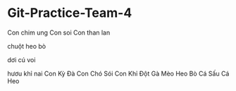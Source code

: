 # Git-Practice-Team-4
Con chim ung
Con soi 
Con than lan


chuột
heo
bò

dơi
cú
voi

hươu
khỉ
nai
Con Kỳ Đà 
Con Chó Sói
Con Khỉ Đột
Gà
Mèo
Heo 
Bò 
Cá Sấu
Cá Heo